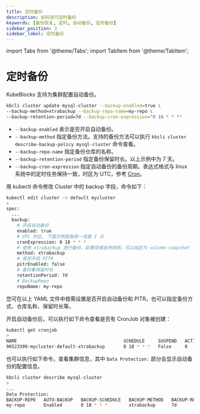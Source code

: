 ```yaml
---
title: 定时备份
description: 如何进行定时备份
keywords: [备份恢复, 定时, 自动备份, 定时备份]
sidebar_position: 3
sidebar_label: 定时备份
---
```


import Tabs from '@theme/Tabs';
import TabItem from '@theme/TabItem';

# 定时备份

KubeBlocks 支持为集群配置自动备份。

<Tabs>

<TabItem value="kbcli" label="kbcli" default>

```bash
kbcli cluster update mysql-cluster --backup-enabled=true \
--backup-method=xtrabackup --backup-repo-name=my-repo \
--backup-retention-period=7d --backup-cron-expression="0 18 * * *"
```

- `--backup-enabled` 表示是否开启自动备份。
- `--backup-method` 指定备份方法。支持的备份方法可以执行 `kbcli cluster describe-backup-policy mysql-cluster` 命令查看。
- `--backup-repo-name` 指定备份仓库的名称。
- `--backup-retention-period` 指定备份保留时长。以上示例中为 7 天。
- `--backup-cron-expression` 指定自动备份的备份周期。表达式格式与 linux 系统中的定时任务保持一致，时区为 UTC，参考 [Cron](https://en.wikipedia.org/wiki/Cron)。 

</TabItem>

<TabItem value="kubectl" label="kubectl">

用 kubectl 命令修改 Cluster 中的 backup 字段，命令如下：

```bash
kubectl edit cluster -n default mycluster
>
spec:
  ...
  backup:
    # 开启自动备份
    enabled: true
    # UTC 时区, 下面示例是每周一凌晨 2 点
    cronExpression: 0 18 * * *
    # 使用 xtrabackup 进行备份，如果存储支持快照，可以指定为 volume-snapshot
    method: xtrabackup
    # 是否开启 PITR
    pitrEnabled: false
    # 备份集保留时长
    retentionPeriod: 7d
    # BackupRepo
    repoName: my-repo
```

您可在以上 YAML 文件中按需设置是否开启自动备份和 PITR，也可以指定备份方式、仓库名称、保留时长等。

</TabItem>

</Tabs>

开启自动备份后，可以执行如下命令查看是否有 CronJob 对象被创建：

```bash
kubectl get cronjob
>
NAME                                        SCHEDULE     SUSPEND   ACTIVE   LAST SCHEDULE   AGE
96523399-mycluster-default-xtrabackup       0 18 * * *   False     0        <none>          57m
```

也可以执行如下命令，查看集群信息，其中 `Data Protection:` 部分会显示自动备份的配置信息。

```bash
kbcli cluster describe mysql-cluster
>
...
Data Protection:
BACKUP-REPO   AUTO-BACKUP   BACKUP-SCHEDULE   BACKUP-METHOD   BACKUP-RETENTION
my-repo       Enabled       0 18 * * *        xtrabackup      7d
```
